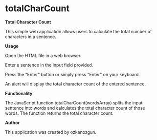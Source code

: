 # totalCharCount

**Total Character Count**

This simple web application allows users to calculate the total number of characters in a sentence.

**Usage**

Open the HTML file in a web browser.

Enter a sentence in the input field provided.

Press the "Enter" button or simply press "Enter" on your keyboard.

An alert will display the total character count of the entered sentence.

**Functionality**

The JavaScript function totalCharCount(wordsArray) splits the input sentence into words and calculates the total character count of those words. The function returns the total character count.

**Author**

This application was created by ozkanozgun.
